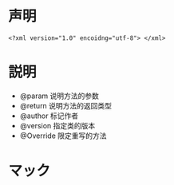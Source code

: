 # 声明

`<?xml version="1.0" encoidng="utf-8"> </xml>`

# 説明

* @param  说明方法的参数
* @return 说明方法的返回类型
* @author 标记作者
* @version 指定类的版本
* @Override 限定重写的方法

# マック
